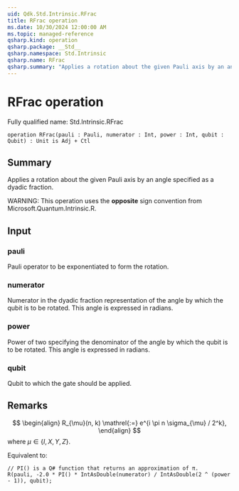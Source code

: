 ```yaml
---
uid: Qdk.Std.Intrinsic.RFrac
title: RFrac operation
ms.date: 10/30/2024 12:00:00 AM
ms.topic: managed-reference
qsharp.kind: operation
qsharp.package: __Std__
qsharp.namespace: Std.Intrinsic
qsharp.name: RFrac
qsharp.summary: "Applies a rotation about the given Pauli axis by an angle specified as a dyadic fraction.  WARNING: This operation uses the **opposite** sign convention from Microsoft.Quantum.Intrinsic.R."
---
```


# RFrac operation

Fully qualified name: Std.Intrinsic.RFrac

```qsharp
operation RFrac(pauli : Pauli, numerator : Int, power : Int, qubit : Qubit) : Unit is Adj + Ctl
```

## Summary
Applies a rotation about the given Pauli axis by an angle specified
as a dyadic fraction.

WARNING:
This operation uses the **opposite** sign convention from
Microsoft.Quantum.Intrinsic.R.

## Input
### pauli
Pauli operator to be exponentiated to form the rotation.
### numerator
Numerator in the dyadic fraction representation of the angle
by which the qubit is to be rotated. This angle is expressed in radians.
### power
Power of two specifying the denominator of the angle by which
the qubit is to be rotated. This angle is expressed in radians.
### qubit
Qubit to which the gate should be applied.

## Remarks
$$
\begin{align}
    R_{\mu}(n, k) \mathrel{:=}
    e^{i \pi n \sigma_{\mu} / 2^k},
\end{align}
$$
where $\mu \in \{I, X, Y, Z\}$.

Equivalent to:
```qsharp
// PI() is a Q# function that returns an approximation of π.
R(pauli, -2.0 * PI() * IntAsDouble(numerator) / IntAsDouble(2 ^ (power - 1)), qubit);
```
